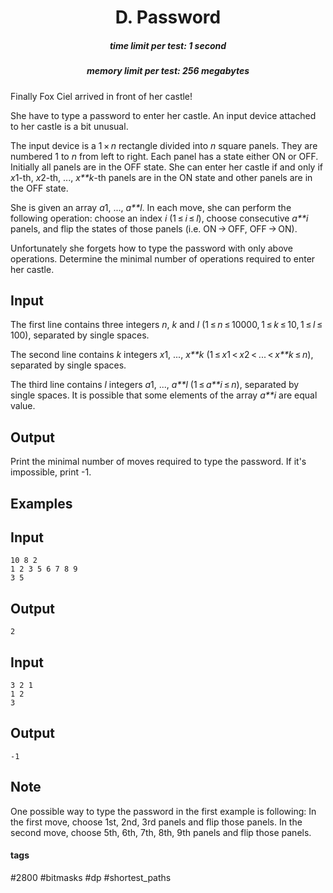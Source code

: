 <h1 style='text-align: center;'> D. Password</h1>

<h5 style='text-align: center;'>time limit per test: 1 second</h5>
<h5 style='text-align: center;'>memory limit per test: 256 megabytes</h5>

Finally Fox Ciel arrived in front of her castle!

She have to type a password to enter her castle. An input device attached to her castle is a bit unusual.

The input device is a 1 × *n* rectangle divided into *n* square panels. They are numbered 1 to *n* from left to right. Each panel has a state either ON or OFF. Initially all panels are in the OFF state. She can enter her castle if and only if *x*1-th, *x*2-th, ..., *x**k*-th panels are in the ON state and other panels are in the OFF state.

She is given an array *a*1, ..., *a**l*. In each move, she can perform the following operation: choose an index *i* (1 ≤ *i* ≤ *l*), choose consecutive *a**i* panels, and flip the states of those panels (i.e. ON → OFF, OFF → ON).

Unfortunately she forgets how to type the password with only above operations. Determine the minimal number of operations required to enter her castle.

## Input

The first line contains three integers *n*, *k* and *l* (1 ≤ *n* ≤ 10000, 1 ≤ *k* ≤ 10, 1 ≤ *l* ≤ 100), separated by single spaces.

The second line contains *k* integers *x*1, ..., *x**k* (1 ≤ *x*1 < *x*2 < ... < *x**k* ≤ *n*), separated by single spaces.

The third line contains *l* integers *a*1, ..., *a**l* (1 ≤ *a**i* ≤ *n*), separated by single spaces. It is possible that some elements of the array *a**i* are equal value.

## Output

Print the minimal number of moves required to type the password. If it's impossible, print -1.

## Examples

## Input


```
10 8 2  
1 2 3 5 6 7 8 9  
3 5  

```
## Output


```
2  

```
## Input


```
3 2 1  
1 2  
3  

```
## Output


```
-1  

```
## Note

One possible way to type the password in the first example is following: In the first move, choose 1st, 2nd, 3rd panels and flip those panels. In the second move, choose 5th, 6th, 7th, 8th, 9th panels and flip those panels.



#### tags 

#2800 #bitmasks #dp #shortest_paths 